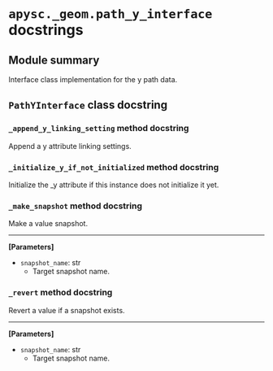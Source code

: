# `apysc._geom.path_y_interface` docstrings

## Module summary

Interface class implementation for the y path data.

## `PathYInterface` class docstring

### `_append_y_linking_setting` method docstring

Append a y attribute linking settings.

### `_initialize_y_if_not_initialized` method docstring

Initialize the _y attribute if this instance does not initialize it yet.

### `_make_snapshot` method docstring

Make a value snapshot.<hr>

**[Parameters]**

- `snapshot_name`: str
  - Target snapshot name.

### `_revert` method docstring

Revert a value if a snapshot exists.<hr>

**[Parameters]**

- `snapshot_name`: str
  - Target snapshot name.